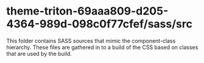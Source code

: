 # theme-triton-69aaa809-d205-4364-989d-098c0f77cfef/sass/src

This folder contains SASS sources that mimic the component-class hierarchy. These files
are gathered in to a build of the CSS based on classes that are used by the build.
